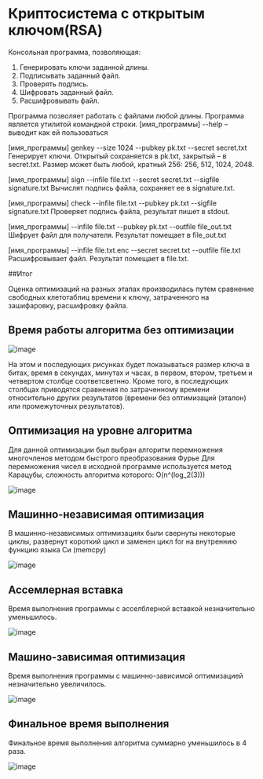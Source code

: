 # Криптосистема с открытым ключом(RSA)
Консольная программа, позволяющая:
1. Генерировать ключи заданной длины.
2. Подписывать заданный файл.
3. Проверять подпись.
4. Шифровать заданный файл.
5. Расшифровывать файл.
    
Программа позволяет работать с файлами любой длины.
Программа является утилитой командной строки.
[имя_программы] --help – выводит как ей пользоваться

[имя_программы] genkey --size 1024 --pubkey pk.txt --secret secret.txt
Генерирует ключи. Открытый сохраняется в pk.txt, закрытый – в secret.txt. Размер может быть любой, кратный 256: 256, 512, 1024, 2048.

[имя_программы] sign --infile file.txt --secret secret.txt --sigfile signature.txt
Вычислят подпись файла, сохраняет ее в signature.txt.

[имя_программы] check --infile file.txt --pubkey pk.txt --sigfile signature.txt
Проверяет подпись файла, результат пишет в stdout.

[имя_программы]  --infile file.txt --pubkey pk.txt --outfile file_out.txt
Шифрует файл для получателя. Результат помещает в file_out.txt

[имя_программы] --infile file.txt.enc --secret secret.txt --outfile file.txt
Расшифровывает файл. Результат помещает в file.txt.

##Итог

Оценка оптимизаций на разных этапах производилась путем сравнение  свободных клетотаблиц времени к ключу,
затраченного на зашифаровку, расшифровку файла.
## Время работы алгоритма без оптимизации
![image](https://user-images.githubusercontent.com/60771708/213115475-275a2153-fa5a-4b1d-b201-bd233bb8b210.png)

На этом и последующих рисунках будет показываться размер ключа в битах, время в секундах, минутах и часах, в первом, втором, третьем и четвертом столбце соответсветнно. Кроме того, 
в последующих столбцах приводятся сравнения по затраченному времени относительно других результатов 
(времени без оптимизаций (эталон) или промежуточных результатов).
## Оптимизация на уровне алгоритма
Для данной оптимизации был выбран алгоритм перемножения многочленов методом быстрого преобразования Фурье 
Для перемножения чисел в исходной программе используется метод Карацубы, сложность алгоритма которого: O(n^(log_2(3)))

![image](https://user-images.githubusercontent.com/60771708/213115826-d85d1c1f-1539-4502-9dc0-370d65b2176f.png)

## Машинно-независимая оптимизация 
В машинно-независимых оптимизациях были свернуты некоторые циклы, развернут короткий цикл и заменен цикл for на внутреннию функцию языка Си (memcpy)

![image](https://user-images.githubusercontent.com/60771708/213116671-c953356e-c3e7-4f6c-b993-de891411b254.png)

## Ассемлерная вставка 
Время выполнения программы с aсселблерной вставкой незначительно уменьшилось.

![image](https://user-images.githubusercontent.com/60771708/213116854-45b1f804-e08c-4391-bc44-19faa44ff633.png)

## Машино-зависимая оптимизация

Время выполнения программы с машинно-зависимой оптимизацией незначительно увеличилось.

![image](https://user-images.githubusercontent.com/60771708/213117305-bdbbeeb9-370f-4e1d-a5da-6012656d05e0.png)

## Финальное время выполнения
Финальное время выполнения алгоритма суммарно уменьшилось в 4 раза.

![image](https://user-images.githubusercontent.com/60771708/213117514-932f3197-87ec-4e5e-ad84-4ce4ce9f487c.png)




